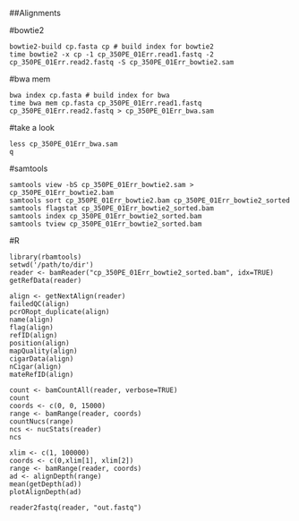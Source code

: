 ##Alignments

#bowtie2

    bowtie2-build cp.fasta cp # build index for bowtie2
    time bowtie2 -x cp -1 cp_350PE_01Err.read1.fastq -2 cp_350PE_01Err.read2.fastq -S cp_350PE_01Err_bowtie2.sam

#bwa mem

    bwa index cp.fasta # build index for bwa
    time bwa mem cp.fasta cp_350PE_01Err.read1.fastq cp_350PE_01Err.read2.fastq > cp_350PE_01Err_bwa.sam

#take a look

    less cp_350PE_01Err_bwa.sam
    q

#samtools

    samtools view -bS cp_350PE_01Err_bowtie2.sam > cp_350PE_01Err_bowtie2.bam
    samtools sort cp_350PE_01Err_bowtie2.bam cp_350PE_01Err_bowtie2_sorted
    samtools flagstat cp_350PE_01Err_bowtie2_sorted.bam
    samtools index cp_350PE_01Err_bowtie2_sorted.bam
    samtools tview cp_350PE_01Err_bowtie2_sorted.bam

#R

    library(rbamtools)
    setwd('/path/to/dir')
    reader <- bamReader("cp_350PE_01Err_bowtie2_sorted.bam", idx=TRUE)
    getRefData(reader)

    align <- getNextAlign(reader)
    failedQC(align)
    pcrORopt_duplicate(align)
    name(align)
    flag(align)
    refID(align)
    position(align)
    mapQuality(align)
    cigarData(align)
    nCigar(align)
    mateRefID(align)

    count <- bamCountAll(reader, verbose=TRUE)
    count
    coords <- c(0, 0, 15000)
    range <- bamRange(reader, coords)
    countNucs(range)
    ncs <- nucStats(reader)
    ncs

    xlim <- c(1, 100000)
    coords <- c(0,xlim[1], xlim[2])
    range <- bamRange(reader, coords)
    ad <- alignDepth(range)
    mean(getDepth(ad))
    plotAlignDepth(ad)

    reader2fastq(reader, "out.fastq")

